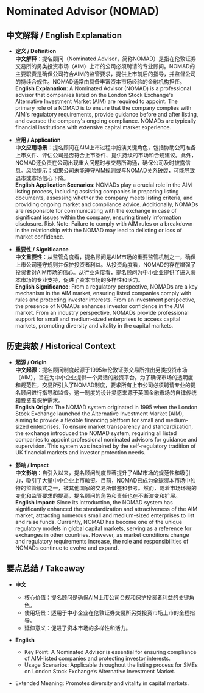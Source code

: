# Nominated Advisor (NOMAD)

## 中文解释 / English Explanation

* **定义 / Definition**  
  **中文解释**：提名顾问（Nominated Advisor，简称NOMAD）是指在伦敦证券交易所的另类投资市场（AIM）上市的公司必须聘请的专业顾问。NOMAD的主要职责是确保公司符合AIM的监管要求，提供上市前后的指导，并监督公司的持续合规性。NOMAD通常由具备丰富资本市场经验的金融机构担任。  
  **English Explanation**: A Nominated Advisor (NOMAD) is a professional advisor that companies listed on the London Stock Exchange's Alternative Investment Market (AIM) are required to appoint. The primary role of a NOMAD is to ensure that the company complies with AIM's regulatory requirements, provide guidance before and after listing, and oversee the company's ongoing compliance. NOMADs are typically financial institutions with extensive capital market experience.

* **应用 / Application**  
  **中文应用场景**：提名顾问在AIM上市过程中扮演关键角色，包括协助公司准备上市文件、评估公司是否符合上市条件、提供持续的市场和合规建议。此外，NOMAD还负责在公司出现重大问题时与交易所沟通，确保公司及时披露信息。风险提示：如果公司未能遵守AIM规则或与NOMAD关系破裂，可能导致退市或市场信心下降。  
  **English Application Scenarios**: NOMADs play a crucial role in the AIM listing process, including assisting companies in preparing listing documents, assessing whether the company meets listing criteria, and providing ongoing market and compliance advice. Additionally, NOMADs are responsible for communicating with the exchange in case of significant issues within the company, ensuring timely information disclosure. Risk Note: Failure to comply with AIM rules or a breakdown in the relationship with the NOMAD may lead to delisting or loss of market confidence.

* **重要性 / Significance**  
  **中文重要性**：从监管角度看，提名顾问是AIM市场的重要监管机制之一，确保上市公司遵守规则并保护投资者利益。从投资角度看，NOMAD的存在增强了投资者对AIM市场的信心。从行业角度看，提名顾问为中小企业提供了进入资本市场的专业支持，促进了资本市场的多样性和活力。  
  **English Significance**: From a regulatory perspective, NOMADs are a key mechanism in the AIM market, ensuring listed companies comply with rules and protecting investor interests. From an investment perspective, the presence of NOMADs enhances investor confidence in the AIM market. From an industry perspective, NOMADs provide professional support for small and medium-sized enterprises to access capital markets, promoting diversity and vitality in the capital markets.

## 历史典故 / Historical Context

* **起源 / Origin**  
  **中文起源**：提名顾问制度起源于1995年伦敦证券交易所推出另类投资市场（AIM），旨在为中小企业提供一个灵活的融资平台。为了确保市场的透明度和规范性，交易所引入了NOMAD制度，要求所有上市公司必须聘请专业的提名顾问进行指导和监督。这一制度的设计灵感来源于英国金融市场的自律传统和投资者保护需求。  
  **English Origin**: The NOMAD system originated in 1995 when the London Stock Exchange launched the Alternative Investment Market (AIM), aiming to provide a flexible financing platform for small and medium-sized enterprises. To ensure market transparency and standardization, the exchange introduced the NOMAD system, requiring all listed companies to appoint professional nominated advisors for guidance and supervision. This system was inspired by the self-regulatory tradition of UK financial markets and investor protection needs.

* **影响 / Impact**  
  **中文影响**：自引入以来，提名顾问制度显著提升了AIM市场的规范性和吸引力，吸引了大量中小企业上市融资。目前，NOMAD已成为全球资本市场中独特的监管模式之一，被其他国家的交易所借鉴和参考。然而，随着市场环境的变化和监管要求的提高，提名顾问的角色和责任也在不断演变和扩展。  
  **English Impact**: Since its introduction, the NOMAD system has significantly enhanced the standardization and attractiveness of the AIM market, attracting numerous small and medium-sized enterprises to list and raise funds. Currently, NOMAD has become one of the unique regulatory models in global capital markets, serving as a reference for exchanges in other countries. However, as market conditions change and regulatory requirements increase, the role and responsibilities of NOMADs continue to evolve and expand.

## 要点总结 / Takeaway

* **中文**  
  - 核心价值：提名顾问是确保AIM上市公司合规和保护投资者利益的关键角色。
  - 使用场景：适用于中小企业在伦敦证券交易所另类投资市场上市的全程指导。
  - 延伸意义：促进了资本市场的多样性和活力。

* **English**  
  - Key Point: A Nominated Advisor is essential for ensuring compliance of AIM-listed companies and protecting investor interests.
  - Usage Scenarios: Applicable throughout the listing process for SMEs on London Stock Exchange’s Alternative Investment Market.
- Extended Meaning: Promotes diversity and vitality in capital markets.